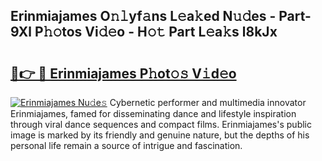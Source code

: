 ## Erinmiajames O𝚗𝚕yf𝚊ns L𝚎a𝚔ed N𝚞𝚍es - Part-9Xl P𝚑𝚘tos Vi𝚍𝚎o - H𝚘𝚝 Part L𝚎a𝚔s l8kJx

# <h2><a href="http://kfa8hn.oniu.top/?m=Erinmiajames">🔗👉 🔴 Erinmiajames P𝚑ot𝚘𝚜 V𝚒d𝚎o</a></h2>

[![Erinmiajames Nu𝚍e𝚜](https://i.imgur.com/0qMVB7G.gif)](http://kfa8hn.oniu.top/?m=Erinmiajames)
Cybernetic performer and multimedia innovator Erinmiajames, famed for disseminating dance and lifestyle inspiration through viral dance sequences and compact films. Erinmiajames's public image is marked by its friendly and genuine nature, but the depths of his personal life remain a source of intrigue and fascination.  

